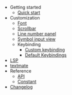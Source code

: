 - Getting started
    - [Quick start](/es/start/quickstart.md "Quick start")
- Customization
    - [Font](/es/customization/font.md "Font")
    - [Scrollbar](/es/customization/scrollbar.md "Scrollbar")
    - [Line number panel](/es/customization/line-panel.md "Line number panel")
    - [Symbol input view](/es/customization/symbol-input-view.md "Symbol input view")
    - Keybinding
        - [Custom keybinding](/es/customization/keybinding.md "Custom keybinding")
        - [Default Keybindings](/es/customization/default-keybindings.md "Default Keybindings")
- [LSP](/es/lsp.md "LSP")
- [textmate](/es/textmate.md "textmate")
- Reference
    - [API](/es/api.md "API")
    - [Constant](/es/constant.md "Constant")
- [Changelog](/es/changelog.md "Changelog")
